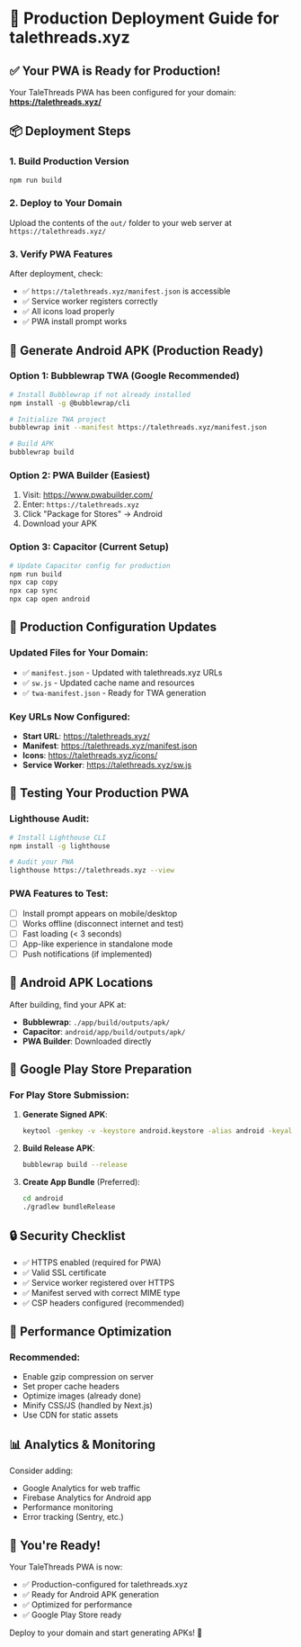# 🚀 Production Deployment Guide for talethreads.xyz

## ✅ Your PWA is Ready for Production!

Your TaleThreads PWA has been configured for your domain: **https://talethreads.xyz/**

## 📦 Deployment Steps

### 1. Build Production Version
```bash
npm run build
```

### 2. Deploy to Your Domain
Upload the contents of the `out/` folder to your web server at `https://talethreads.xyz/`

### 3. Verify PWA Features
After deployment, check:
- ✅ `https://talethreads.xyz/manifest.json` is accessible
- ✅ Service worker registers correctly
- ✅ All icons load properly
- ✅ PWA install prompt works

## 📱 Generate Android APK (Production Ready)

### Option 1: Bubblewrap TWA (Google Recommended)
```bash
# Install Bubblewrap if not already installed
npm install -g @bubblewrap/cli

# Initialize TWA project
bubblewrap init --manifest https://talethreads.xyz/manifest.json

# Build APK
bubblewrap build
```

### Option 2: PWA Builder (Easiest)
1. Visit: https://www.pwabuilder.com/
2. Enter: `https://talethreads.xyz`
3. Click "Package for Stores" → Android
4. Download your APK

### Option 3: Capacitor (Current Setup)
```bash
# Update Capacitor config for production
npm run build
npx cap copy
npx cap sync
npx cap open android
```

## 🔧 Production Configuration Updates

### Updated Files for Your Domain:
- ✅ `manifest.json` - Updated with talethreads.xyz URLs
- ✅ `sw.js` - Updated cache name and resources
- ✅ `twa-manifest.json` - Ready for TWA generation

### Key URLs Now Configured:
- **Start URL**: https://talethreads.xyz/
- **Manifest**: https://talethreads.xyz/manifest.json
- **Icons**: https://talethreads.xyz/icons/
- **Service Worker**: https://talethreads.xyz/sw.js

## 🎯 Testing Your Production PWA

### Lighthouse Audit:
```bash
# Install Lighthouse CLI
npm install -g lighthouse

# Audit your PWA
lighthouse https://talethreads.xyz --view
```

### PWA Features to Test:
- [ ] Install prompt appears on mobile/desktop
- [ ] Works offline (disconnect internet and test)
- [ ] Fast loading (< 3 seconds)
- [ ] App-like experience in standalone mode
- [ ] Push notifications (if implemented)

## 📱 Android APK Locations

After building, find your APK at:
- **Bubblewrap**: `./app/build/outputs/apk/`
- **Capacitor**: `android/app/build/outputs/apk/`
- **PWA Builder**: Downloaded directly

## 🏪 Google Play Store Preparation

### For Play Store Submission:
1. **Generate Signed APK**:
   ```bash
   keytool -genkey -v -keystore android.keystore -alias android -keyalg RSA -keysize 2048 -validity 10000
   ```

2. **Build Release APK**:
   ```bash
   bubblewrap build --release
   ```

3. **Create App Bundle** (Preferred):
   ```bash
   cd android
   ./gradlew bundleRelease
   ```

## 🔒 Security Checklist

- ✅ HTTPS enabled (required for PWA)
- ✅ Valid SSL certificate
- ✅ Service worker registered over HTTPS
- ✅ Manifest served with correct MIME type
- ✅ CSP headers configured (recommended)

## 🚀 Performance Optimization

### Recommended:
- Enable gzip compression on server
- Set proper cache headers
- Optimize images (already done)
- Minify CSS/JS (handled by Next.js)
- Use CDN for static assets

## 📊 Analytics & Monitoring

Consider adding:
- Google Analytics for web traffic
- Firebase Analytics for Android app
- Performance monitoring
- Error tracking (Sentry, etc.)

## 🎉 You're Ready!

Your TaleThreads PWA is now:
- ✅ Production-configured for talethreads.xyz
- ✅ Ready for Android APK generation
- ✅ Optimized for performance
- ✅ Google Play Store ready

Deploy to your domain and start generating APKs! 🚀
